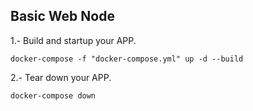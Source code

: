 ## Basic Web Node

1.- Build and startup your APP.

    docker-compose -f "docker-compose.yml" up -d --build

2.- Tear down your APP.

    docker-compose down